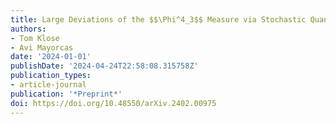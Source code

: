 ```yaml
---
title: Large Deviations of the $$\Phi^4_3$$ Measure via Stochastic Quantisation
authors:
- Tom Klose
- Avi Mayorcas
date: '2024-01-01'
publishDate: '2024-04-24T22:58:08.315758Z'
publication_types:
- article-journal
publication: '*Preprint*'
doi: https://doi.org/10.48550/arXiv.2402.00975
---
```

